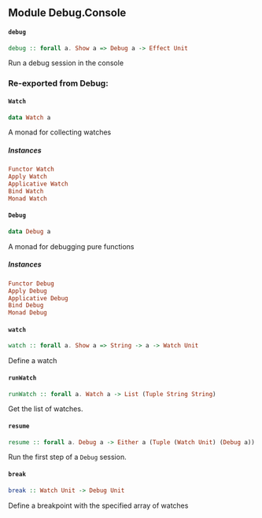 ## Module Debug.Console

#### `debug`

``` purescript
debug :: forall a. Show a => Debug a -> Effect Unit
```

Run a debug session in the console


### Re-exported from Debug:

#### `Watch`

``` purescript
data Watch a
```

A monad for collecting watches

##### Instances
``` purescript
Functor Watch
Apply Watch
Applicative Watch
Bind Watch
Monad Watch
```

#### `Debug`

``` purescript
data Debug a
```

A monad for debugging pure functions

##### Instances
``` purescript
Functor Debug
Apply Debug
Applicative Debug
Bind Debug
Monad Debug
```

#### `watch`

``` purescript
watch :: forall a. Show a => String -> a -> Watch Unit
```

Define a watch

#### `runWatch`

``` purescript
runWatch :: forall a. Watch a -> List (Tuple String String)
```

Get the list of watches.

#### `resume`

``` purescript
resume :: forall a. Debug a -> Either a (Tuple (Watch Unit) (Debug a))
```

Run the first step of a `Debug` session.

#### `break`

``` purescript
break :: Watch Unit -> Debug Unit
```

Define a breakpoint with the specified array of watches

